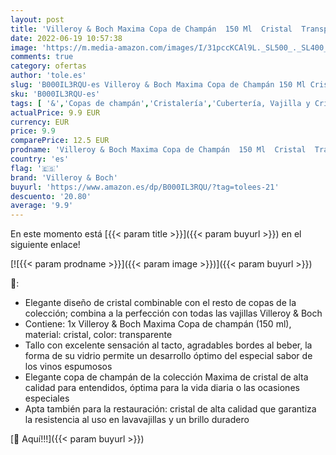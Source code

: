 ```yaml
---
layout: post
title: 'Villeroy & Boch Maxima Copa de Champán  150 Ml  Cristal  Transparente'
date: 2022-06-19 10:57:38
image: 'https://m.media-amazon.com/images/I/31pccKCAl9L._SL500_._SL400_.jpg'
comments: true
category: ofertas
author: 'tole.es'
slug: 'B000IL3RQU-es Villeroy & Boch Maxima Copa de Champán 150 Ml Cristal...'
sku: 'B000IL3RQU-es'
tags: [ '&','Copas de champán','Cristalería','Cubertería, Vajilla y Cristalería','Hogar y cocina','boch','villeroy','villeroy & boch','🇪🇸', ]
actualPrice: 9.9 EUR
currency: EUR
price: 9.9
comparePrice: 12.5 EUR
prodname: 'Villeroy & Boch Maxima Copa de Champán  150 Ml  Cristal  Transparente'
country: 'es'
flag: '🇪🇸'
brand: 'Villeroy & Boch'
buyurl: 'https://www.amazon.es/dp/B000IL3RQU/?tag=tolees-21'
descuento: '20.80'
average: '9.9'
---
```


En este momento está [{{< param title >}}]({{< param buyurl >}}) en el siguiente enlace!

[![{{< param prodname >}}]({{< param image >}})]({{< param buyurl >}})

🔎:

- Elegante diseño de cristal combinable con el resto de copas de la colección; combina a la perfección con todas las vajillas Villeroy & Boch
- Contiene: 1x Villeroy & Boch Maxima Copa de champán (150 ml), material: cristal, color: transparente
- Tallo con excelente sensación al tacto, agradables bordes al beber, la forma de su vidrio permite un desarrollo óptimo del especial sabor de los vinos espumosos
- Elegante copa de champán de la colección Maxima de cristal de alta calidad para entendidos, óptima para la vida diaria o las ocasiones especiales
- Apta también para la restauración: cristal de alta calidad que garantiza la resistencia al uso en lavavajillas y un brillo duradero

[🛒 Aquí!!!]({{< param buyurl >}})
